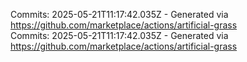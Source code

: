 Commits: 2025-05-21T11:17:42.035Z - Generated via https://github.com/marketplace/actions/artificial-grass
<br>
Commits: 2025-05-21T11:17:42.035Z - Generated via https://github.com/marketplace/actions/artificial-grass
<br>
